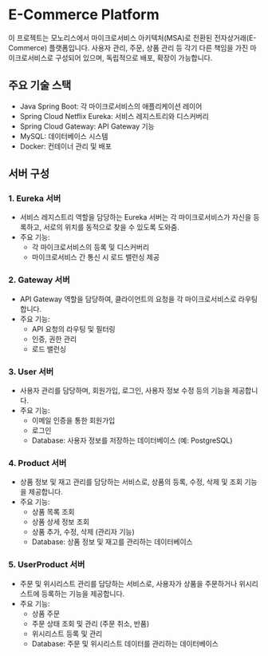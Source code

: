 # E-Commerce Platform

이 프로젝트는 모노리스에서 마이크로서비스 아키텍처(MSA)로 전환된 전자상거래(E-Commerce) 플랫폼입니다. 사용자 관리, 주문, 상품 관리 등 각기 다른 책임을 가진 마이크로서비스로 구성되어 있으며, 독립적으로 배포, 확장이 가능합니다.

## 주요 기술 스택
- Java Spring Boot: 각 마이크로서비스의 애플리케이션 레이어
- Spring Cloud Netflix Eureka: 서비스 레지스트리와 디스커버리
- Spring Cloud Gateway: API Gateway 기능
- MySQL: 데이터베이스 시스템
- Docker: 컨테이너 관리 및 배포

## 서버 구성

### 1.  Eureka 서버
- 서비스 레지스트리 역할을 담당하는 Eureka 서버는 각 마이크로서비스가 자신을 등록하고, 서로의 위치를 동적으로 찾을 수 있도록 도와줌.
- 주요 기능:
    - 각 마이크로서비스의 등록 및 디스커버리
    - 마이크로서비스 간 통신 시 로드 밸런싱 제공

### 2. Gateway 서버
- API Gateway 역할을 담당하여, 클라이언트의 요청을 각 마이크로서비스로 라우팅합니다.
- 주요 기능:
    - API 요청의 라우팅 및 필터링
    - 인증, 권한 관리
    - 로드 밸런싱

### 3. User 서버
- 사용자 관리를 담당하며, 회원가입, 로그인, 사용자 정보 수정 등의 기능을 제공합니다.
- 주요 기능:
    - 이메일 인증을 통한 회원가입
    - 로그인
    - Database: 사용자 정보를 저장하는 데이터베이스 (예: PostgreSQL)

### 4. Product 서버
- 상품 정보 및 재고 관리를 담당하는 서비스로, 상품의 등록, 수정, 삭제 및 조회 기능을 제공합니다.
- 주요 기능:
    - 상품 목록 조회
    - 상품 상세 정보 조회
    - 상품 추가, 수정, 삭제 (관리자 기능)
    - Database: 상품 정보 및 재고를 관리하는 데이터베이스

### 5. UserProduct 서버
- 주문 및 위시리스트 관리를 담당하는 서비스로, 사용자가 상품을 주문하거나 위시리스트에 등록하는 기능을 제공합니다.
- 주요 기능:
    - 상품 주문
    - 주문 상태 조회 및 관리 (주문 취소, 반품)
    - 위시리스트 등록 및 관리
    - Database: 주문 및 위시리스트 데이터를 관리하는 데이터베이스
